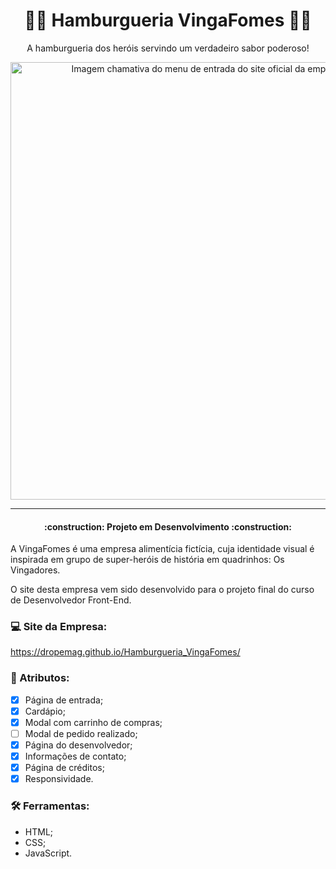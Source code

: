 <h1 align="center">🦸‍♀️ Hamburgueria VingaFomes 🦸‍♂️</h1>

<p align="center">A hamburgueria dos heróis servindo um verdadeiro sabor poderoso!</p>

<div align="center">
<img src="https://user-images.githubusercontent.com/107576199/187297116-f65d4e14-3de0-4d6c-8b0e-3d14d0fb3ca8.jpg" alt="Imagem chamativa do menu de entrada do site oficial da empresa VingaFomes" href="https://dropemag.github.io/Hamburgueria_VingaFomes/" width="700px">
</div>

---

<h4 align="center"> :construction: Projeto em Desenvolvimento :construction: </h4>

A VingaFomes é uma empresa alimentícia fictícia, cuja identidade visual é inspirada em grupo de super-heróis de história em quadrinhos: Os Vingadores. 

O site desta empresa vem sido desenvolvido para o projeto final do curso de Desenvolvedor Front-End. 

### 💻 Site da Empresa:
https://dropemag.github.io/Hamburgueria_VingaFomes/

### 📌 Atributos:
- [x] Página de entrada;
- [x] Cardápio;
- [x] Modal com carrinho de compras;
- [ ] Modal de pedido realizado;
- [x] Página do desenvolvedor;
- [x] Informações de contato;
- [x] Página de créditos;
- [x] Responsividade.

### 🛠 Ferramentas:
* HTML;
* CSS;
* JavaScript.
